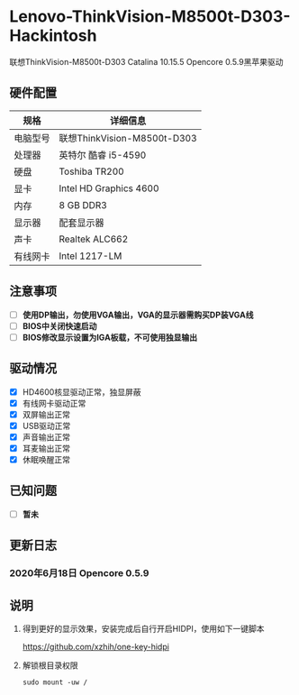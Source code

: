 # Lenovo-ThinkVision-M8500t-D303-Hackintosh
联想ThinkVision-M8500t-D303 Catalina 10.15.5 Opencore 0.5.9黑苹果驱动


## 硬件配置

| 规格     | 详细信息                                     |
| -------- | -------------------------------------------- |
| 电脑型号 | 联想ThinkVision-M8500t-D303                           |
| 处理器   | 英特尔 酷睿 i5-4590                         |
| 硬盘     | Toshiba TR200        |
| 显卡     | Intel HD Graphics 4600 |
| 内存     | 8 GB DDR3                                 |
| 显示器   | 配套显示器                     |
| 声卡     | Realtek ALC662                              |
| 有线网卡 | Intel 1217-LM                              |


## 注意事项
- [ ] **使用DP输出，勿使用VGA输出，VGA的显示器需购买DP装VGA线**
- [ ] **BIOS中关闭快速启动**
- [ ] **BIOS修改显示设置为IGA板载，不可使用独显输出**

## 驱动情况

- [x] HD4600核显驱动正常，独显屏蔽
- [x] 有线网卡驱动正常
- [x] 双屏输出正常
- [x] USB驱动正常
- [x] 声音输出正常
- [x] 耳麦输出正常
- [x] 休眠唤醒正常

## 已知问题

- [ ] **暂未**


## 更新日志
### 2020年6月18日 Opencore 0.5.9


## 说明

1. 得到更好的显示效果，安装完成后自行开启HIDPI，使用如下一键脚本

   https://github.com/xzhih/one-key-hidpi

2. 解锁根目录权限

   ```shell
   sudo mount -uw /
   ```
